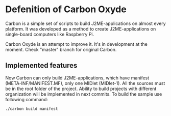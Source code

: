 # Defenition of Carbon Oxyde

Carbon is a simple set of scripts to build J2ME-applications on almost every platform. It was developed as a method to create J2ME-applications on single-board computers like Raspberry Pi.

Carbon Oxyde is an attempt to improve it. It's in development at the moment. Check "master" branch for original Carbon.

## Implemented features

Now Carbon can only build J2ME-applications, which have manifest (META-INF/MANIFEST.MF), only one MIDlet (MIDlet-1). All the sources must be in the root folder of the project. Ability to build projects with different organization will be implemented in next commits. To build the sample use following command:

```bash
./carbon build manifest
```

